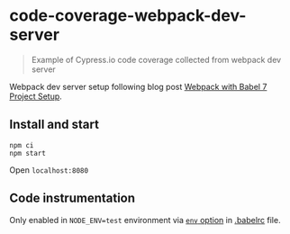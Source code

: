 # code-coverage-webpack-dev-server
> Example of Cypress.io code coverage collected from webpack dev server

Webpack dev server setup following blog post [Webpack with Babel 7 Project Setup](https://dev.to/shoupn/webpack-with-babel-7-project-setup-2hin).

## Install and start

```shell
npm ci
npm start
```

Open `localhost:8080`

## Code instrumentation

Only enabled in `NODE_ENV=test` environment via [`env` option](https://new.babeljs.io/docs/en/next/babelrc.html#env-environment-option) in [.babelrc](.babelrc) file.
